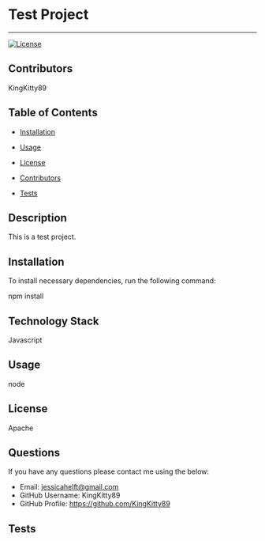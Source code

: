 # Test Project
  ------
  [![License](https://img.shields.io/badge/License-Apache-blue.svg)](https://opensource.org/licenses/Apache)
 
  ## Contributors
 
 KingKitty89

  ## Table of Contents

  * [Installation](#installation)

  * [Usage](#usage)

  * [License](#license)

  * [Contributors](#contributors)

  * [Tests](#tests)

  ## Description
  
  This is a test project.

  ## Installation 

  To install necessary dependencies, run the following command:

  npm install

  ## Technology Stack

  Javascript

  ## Usage 

  node 

  ## License

  Apache

  ## Questions

  If you have any questions please contact me using the below:

  * Email: jessicahelft@gmail.com
  * GitHub Username: KingKitty89
  * GitHub Profile: https://github.com/KingKitty89

  ## Tests



 



  
  




  




